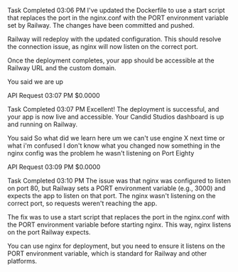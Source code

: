 
Task Completed
03:06 PM
I've updated the Dockerfile to use a start script that replaces the port in the nginx.conf with the PORT environment variable set by Railway. The changes have been committed and pushed.

Railway will redeploy with the updated configuration. This should resolve the connection issue, as nginx will now listen on the correct port.

Once the deployment completes, your app should be accessible at the Railway URL and the custom domain.


You said
we are up

API Request
03:07 PM
$0.0000


Task Completed
03:07 PM
Excellent! The deployment is successful, and your app is now live and accessible. Your Candid Studios dashboard is up and running on Railway.


You said
So what did we learn here um we can't use engine X next time or what i'm confused I don't know what you changed now something in the nginx config was the problem he wasn't listening on Port Eighty

API Request
03:09 PM
$0.0000


Task Completed
03:10 PM
The issue was that nginx was configured to listen on port 80, but Railway sets a PORT environment variable (e.g., 3000) and expects the app to listen on that port. The nginx wasn't listening on the correct port, so requests weren't reaching the app.

The fix was to use a start script that replaces the port in the nginx.conf with the PORT environment variable before starting nginx. This way, nginx listens on the port Railway expects.

You can use nginx for deployment, but you need to ensure it listens on the PORT environment variable, which is standard for Railway and other platforms.
